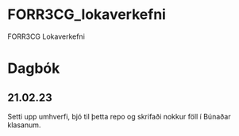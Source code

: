# FORR3CG_lokaverkefni
FORR3CG Lokaverkefni

# Dagbók

## 21.02.23

Setti upp umhverfi, bjó til þetta repo og skrifaði nokkur föll í Búnaðar klasanum.